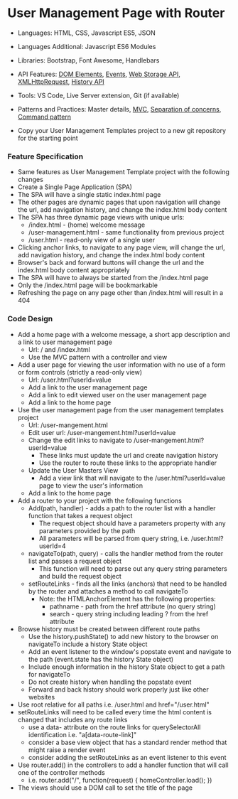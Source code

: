 
# User Management Page with Router

* Languages: HTML, CSS, Javascript ES5, JSON
* Languages Additional: Javascript ES6 Modules
* Libraries: Bootstrap, Font Awesome, Handlebars
* API Features: [DOM Elements](http://codebasecamp.org/docs/Javascript/developer.mozilla.org/en-US/docs/Web/API/Document_Object_Model.html), [Events](http://codebasecamp.org/docs/JavaScript/developer.mozilla.org/en-US/docs/Web/Events.html), [Web Storage API](http://codebasecamp.org/docs/javascript/developer.mozilla.org/en-US/docs/Web/API/Web_Storage_API.html), [XMLHttpRequest](http://codebasecamp.org/docs/javascript/developer.mozilla.org/en-US/docs/Web/API/XMLHttpRequest.html), [History API](http://codebasecamp.org/docs/javascript/developer.mozilla.org/en-US/docs/Web/API/History_API.html)
* Tools: VS Code, Live Server extension, Git (if available)
* Patterns and Practices: Master details, [MVC](http://codebasecamp.org/wikipedia/model_view_controller.html), [Separation of concerns](http://codebasecamp.org/wikipedia/separation_of_concerns.html), [Command pattern](http://codebasecamp.org/wikipedia/command_pattern.html)

* Copy your User Management Templates project to a new git repository for the starting point

### Feature Specification

* Same features as User Management Template project with the following changes
* Create a Single Page Application (SPA)
* The SPA will have a single static index.html page
* The other pages are dynamic pages that upon navigation will change the url, add navigation history, and change the index.html body content
* The SPA has three dynamic page views with unique urls:
	* /index.html - (home) welcome message
	* /user-management.html - same functionality from previous project
	* /user.html - read-only view of a single user
* Clicking anchor links, to navigate to any page view, will change the url, add navigation history, and change the index.html body content
* Browser's back and forward buttons will change the url and the index.html body content appropriately
* The SPA will have to always be started from the /index.html page
* Only the /index.html page will be bookmarkable
* Refreshing the page on any page other than /index.html will result in a 404

### Code Design

* Add a home page with a welcome message, a short app description and a link to user management page
	* Url: / and /index.html
	* Use the MVC pattern with a controller and view
* Add a user page for viewing the user information with no use of a form or form controls (strictly a read-only view)
	* Url: /user.html?userId=value
	* Add a link to the user management page
	* Add a link to edit viewed user on the user management page
	* Add a link to the home page
* Use the user management page from the user management templates project
	* Url: /user-mangement.html
	* Edit user url: /user-mangement.html?userId=value
	* Change the edit links to navigate to /user-mangement.html?userId=value
		* These links must update the url and create navigation history
		* Use the router to route these links to the appropriate handler
	* Update the User Masters View
		* Add a view link that will navigate to the /user.html?userId=value page to view the user's information
	* Add a link to the home page
* Add a router to your project with the following functions
	* Add(path, handler) - adds a path to the router list with a handler function that takes a request object
		* The request object should have a parameters property with any parameters provided by the path
		* All parameters will be parsed from query string, i.e. /user.html?userId=4
	* navigateTo(path, query) - calls the handler method from the router list and passes a request object
		* This function will need to parse out any query string parameters and build the request object
	* setRouteLinks - finds all the links (anchors) that need to be handled by the router and attaches a method to call navigateTo
		* Note: the HTMLAnchorElement has the following properties:
			* pathname - path from the href attribute (no query string)
			* search - query string including leading ? from the href attribute
* Browse history must be created between different route paths
	* Use the history.pushState() to add new history to the browser on navigateTo include a history State object
	* Add an event listener to the window's popstate event and navigate to the path (event.state has the history State object)
	* Include enough information in the history State object to get a path for navigateTo
	* Do not create history when handling the popstate event
	* Forward and back history should work properly just like other websites
* Use root relative for all paths i.e. /user.html and href="/user.html"
* setRouteLinks will need to be called every time the html content is changed that includes any route links
	* use a data- attribute on the route links for querySelectorAll identification i.e. "a[data-route-link]"
	* consider a base view object that has a standard render method that might raise a render event
	* consider adding the setRouteLinks as an event listener to this event
* Use router.add() in the controllers to add a handler function that will call one of the controller methods
	* i.e. router.add("/", function(request) { homeController.load(); })
* The views should use a DOM call to set the title of the page